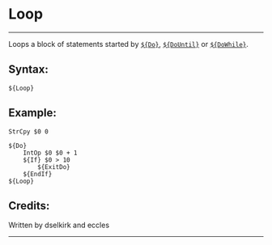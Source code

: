 # Loop

---

Loops a block of statements started by [`${Do}`][1], [`${DoUntil}`][2] or [`${DoWhile}`][3].

## Syntax:

	${Loop}

## Example:

	StrCpy $0 0

	${Do}
		IntOp $0 $0 + 1
		${If} $0 > 10
			${ExitDo}
		${EndIf}
	${Loop}

## Credits:

Written by dselkirk and eccles

---

[1]: Do.md
[2]: DoUntil.md
[3]: DoWhile.md